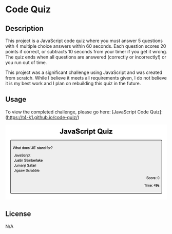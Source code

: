 # Code Quiz

## Description

This project is a JavaScript code quiz where you must answer 5 questions with 4 multiple choice answers within 60 seconds. Each question scores 20 points if correct, or subtracts 10 seconds from your timer if you get it wrong. The quiz ends when all questions are answered (correctly or incorrectly!) or you run out of time.

This project was a significant challenge using JavaScript and was created from scratch. While I believe it meets all requirements given, I do not believe it is my best work and I plan on rebuilding this quiz in the future.

## Usage

To view the completed challenge, please go here: [JavaScript Code Quiz]:(https://t4-k1.github.io/code-quiz/)

![completed project demo](assets/images/quiz-demo-img.png)

## License

N/A
